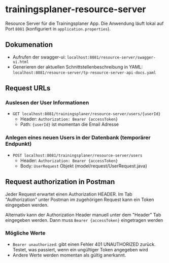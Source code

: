 # trainingsplaner-resource-server

Resource Server für die Trainingsplaner App. Die Anwendung läuft lokal auf Port ``8081`` (konfiguriert in ``application.properties``).

## Dokumenation
* Aufrufen der swagger-ui: ``localhost:8081/resource-server/swagger-ui.html``
* Generieren der aktuellen Schnittstellenbeschreibung in YAML: ``localhost:8081/resource-server/tp-resource-server-api-docs.yaml``

## Request URLs
### Auslesen der User Informationen
* ``GET localhost:8081/trainingsplaner/resource-server/users/{userId}``
    * Header: ``Authorization: Bearer {accessToken}``
    * Path: ``{userId}`` ist momentan die Email Adresse

### Anlegen eines neuen Users in der Datenbank (temporärer Endpunkt)
* ``POST localhost:8081/trainingsplaner/resource-server/users``
    * Header: ``Authorization: Bearer {accessToken}``
    * Body: ``UserRequest`` Objekt (model/request/UserRequest.java)

## Request authorization in Postman
Jeder Request erwartet einen Authorization HEADER. Im Tab "Authorization" unter Postman im zugehörigen Request kann ein Token eingegeben werden.

Alternativ kann der Authorization Header manuell unter dem "Header" Tab eingegeben werden. Dann muss ``Bearer {accessToken}`` eingetragen werden 

### Mögliche Werte
* ``Bearer unauthorized``: gibt einen Fehler 401 UNAUTHORIZED zurück. Testet, was passiert, wenn ein ungültiger Token angegeben wird
* Andere Werte werden momentan als gültig anerkannt.
